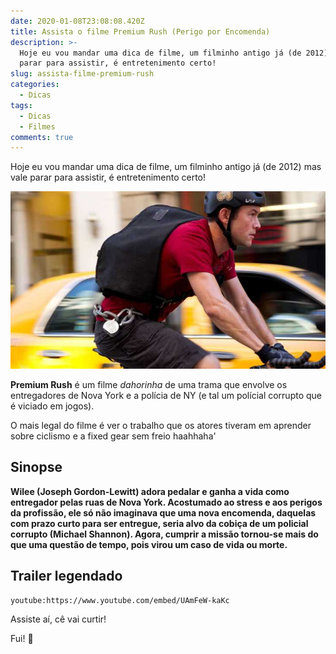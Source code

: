 ```yaml
---
date: 2020-01-08T23:08:08.420Z
title: Assista o filme Premium Rush (Perigo por Encomenda)
description: >-
  Hoje eu vou mandar uma dica de filme, um filminho antigo já (de 2012) mas vale
  parar para assistir, é entretenimento certo!
slug: assista-filme-premium-rush
categories:
  - Dicas
tags:
  - Dicas
  - Filmes
comments: true
---
```


Hoje eu vou mandar uma dica de filme, um filminho antigo já (de 2012) mas vale parar para assistir, é entretenimento certo!

![Capa do filme filme Premium Rush](./filme-premium-rush-capa.jpg)

**Premium Rush** é um filme _dahorinha_ de uma trama que envolve os entregadores de Nova York e a polícia de NY (e tal um polícial corrupto que é viciado em jogos).

O mais legal do filme é ver o trabalho que os atores tiveram em aprender sobre ciclismo e a fixed gear sem freio haahhaha'

## Sinopse

**Wilee (Joseph Gordon-Lewitt) adora pedalar e ganha a vida como entregador pelas ruas de Nova York. Acostumado ao stress e aos perigos da profissão, ele só não imaginava que uma nova encomenda, daquelas com prazo curto para ser entregue, seria alvo da cobiça de um policial corrupto (Michael Shannon). Agora, cumprir a missão tornou-se mais do que uma questão de tempo, pois virou um caso de vida ou morte.**

## Trailer legendado

`youtube:https://www.youtube.com/embed/UAmFeW-kaKc`

Assiste aí, cê vai curtir!

Fui! :bicyclist:
